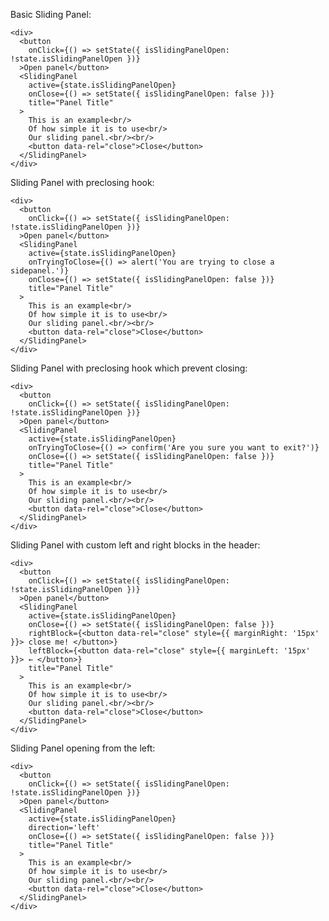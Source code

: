 Basic Sliding Panel:

    <div>
      <button
        onClick={() => setState({ isSlidingPanelOpen: !state.isSlidingPanelOpen })}
      >Open panel</button>
      <SlidingPanel
        active={state.isSlidingPanelOpen}
        onClose={() => setState({ isSlidingPanelOpen: false })}
        title="Panel Title"
      >
        This is an example<br/>
        Of how simple it is to use<br/>
        Our sliding panel.<br/><br/>
        <button data-rel="close">Close</button>
      </SlidingPanel>
    </div>

Sliding Panel with preclosing hook:

    <div>
      <button
        onClick={() => setState({ isSlidingPanelOpen: !state.isSlidingPanelOpen })}
      >Open panel</button>
      <SlidingPanel
        active={state.isSlidingPanelOpen}
        onTryingToClose={() => alert('You are trying to close a sidepanel.')}
        onClose={() => setState({ isSlidingPanelOpen: false })}
        title="Panel Title"
      >
        This is an example<br/>
        Of how simple it is to use<br/>
        Our sliding panel.<br/><br/>
        <button data-rel="close">Close</button>
      </SlidingPanel>
    </div>

Sliding Panel with preclosing hook which prevent closing:

    <div>
      <button
        onClick={() => setState({ isSlidingPanelOpen: !state.isSlidingPanelOpen })}
      >Open panel</button>
      <SlidingPanel
        active={state.isSlidingPanelOpen}
        onTryingToClose={() => confirm('Are you sure you want to exit?')}
        onClose={() => setState({ isSlidingPanelOpen: false })}
        title="Panel Title"
      >
        This is an example<br/>
        Of how simple it is to use<br/>
        Our sliding panel.<br/><br/>
        <button data-rel="close">Close</button>
      </SlidingPanel>
    </div>


Sliding Panel with custom left and right blocks in the header:

    <div>
      <button
        onClick={() => setState({ isSlidingPanelOpen: !state.isSlidingPanelOpen })}
      >Open panel</button>
      <SlidingPanel
        active={state.isSlidingPanelOpen}
        onClose={() => setState({ isSlidingPanelOpen: false })}
        rightBlock={<button data-rel="close" style={{ marginRight: '15px' }}> close me! </button>}
        leftBlock={<button data-rel="close" style={{ marginLeft: '15px' }}> ← </button>}
        title="Panel Title"
      >
        This is an example<br/>
        Of how simple it is to use<br/>
        Our sliding panel.<br/><br/>
        <button data-rel="close">Close</button>
      </SlidingPanel>
    </div>

Sliding Panel opening from the left:

    <div>
      <button
        onClick={() => setState({ isSlidingPanelOpen: !state.isSlidingPanelOpen })}
      >Open panel</button>
      <SlidingPanel
        active={state.isSlidingPanelOpen}
        direction='left'
        onClose={() => setState({ isSlidingPanelOpen: false })}
        title="Panel Title"
      >
        This is an example<br/>
        Of how simple it is to use<br/>
        Our sliding panel.<br/><br/>
        <button data-rel="close">Close</button>
      </SlidingPanel>
    </div>
